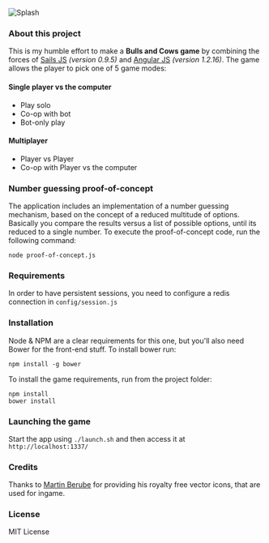 ![Splash](https://raw.githubusercontent.com/clickbuster/bulls-and-cows/master/assets/images/github-splash.png)

### About this project
This is my humble effort to make a **Bulls and Cows game** by combining the forces of [Sails JS](http://sailsjs.org/) *(version 0.9.5)* and [Angular JS](https://angularjs.org/) *(version 1.2.16)*. The game allows the player to pick one of 5 game modes:

#### Single player vs the computer
* Play solo
* Co-op with bot
* Bot-only play 

#### Multiplayer
* Player vs Player
* Co-op with Player vs the computer

### Number guessing proof-of-concept
The application includes an implementation of a number guessing mechanism, based on the concept of a reduced multitude of options. Basically you compare the results versus a list of possible options, until its reduced to a single number. To execute the proof-of-concept code, run the following command: 

```
node proof-of-concept.js
```

### Requirements
In order to have persistent sessions, you need to configure a redis connection in `config/session.js`

### Installation
Node & NPM are a clear requirements for this one, but you'll also need Bower for the front-end stuff. To install bower run:

```
npm install -g bower
```

To install the game requirements, run from the project folder:

```
npm install
bower install
```

### Launching the game
Start the app using `./launch.sh` and then access it at `http://localhost:1337/`

### Credits
Thanks to [Martin Berube](http://www.how-to-draw-funny-cartoons.com/) for providing his royalty free vector icons, that are used for ingame.

### License
MIT License
